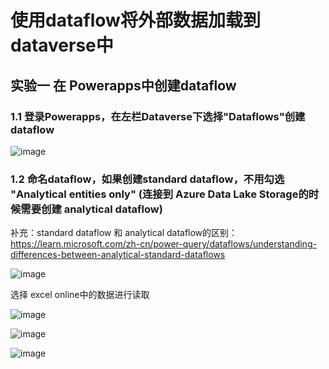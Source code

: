 # 使用dataflow将外部数据加载到dataverse中

## 实验一 在 Powerapps中创建dataflow

### 1.1 登录Powerapps，在左栏Dataverse下选择"Dataflows"创建dataflow

![image](https://user-images.githubusercontent.com/34478391/203108488-48ed10a4-c536-4090-92e8-7515766f5be2.png)
### 1.2 命名dataflow，如果创建standard dataflow，不用勾选 "Analytical entities only" (连接到 Azure Data Lake Storage的时候需要创建 analytical dataflow)

补充：standard dataflow 和 analytical dataflow的区别： https://learn.microsoft.com/zh-cn/power-query/dataflows/understanding-differences-between-analytical-standard-dataflows

![image](https://user-images.githubusercontent.com/34478391/203109869-db255872-6e0c-42c0-858d-a23a7db85ca2.png)

选择 excel online中的数据进行读取

![image](https://user-images.githubusercontent.com/34478391/203111052-feb64066-4a6e-4aea-adfb-32a50cc5e913.png)

![image](https://user-images.githubusercontent.com/34478391/203111143-d3236495-ba78-439e-b9e9-52bb1b7398fd.png)

![image](https://user-images.githubusercontent.com/34478391/203111218-762fa5c1-75d4-41f1-b3f7-222d57baec25.png)

